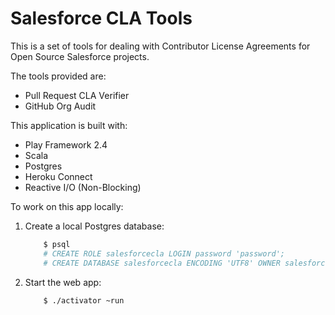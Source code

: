 Salesforce CLA Tools
====================

This is a set of tools for dealing with Contributor License Agreements for Open Source Salesforce projects.

The tools provided are:
- Pull Request CLA Verifier
- GitHub Org Audit

This application is built with:
- Play Framework 2.4
- Scala
- Postgres
- Heroku Connect
- Reactive I/O (Non-Blocking)

To work on this app locally:
1. Create a local Postgres database:
    ```sh
        $ psql
        # CREATE ROLE salesforcecla LOGIN password 'password';
        # CREATE DATABASE salesforcecla ENCODING 'UTF8' OWNER salesforcecla;
    ```
2. Start the web app:
    ```
        $ ./activator ~run
    ```

